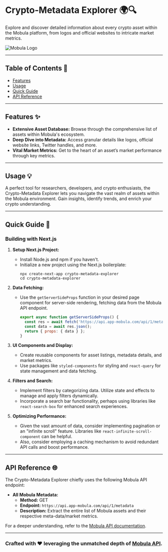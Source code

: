 # Crypto-Metadata Explorer 🌍🔍

Explore and discover detailed information about every crypto asset within the Mobula platform, from logos and official websites to intricate market metrics.

![Mobula Logo](https://i.imgur.com/YI8M066.png)

---

## Table of Contents 📖

- [Features](#features-)
- [Usage](#usage-)
- [Quick Guide](#quick-guide-)
- [API Reference](#api-reference-)

---

## Features ✨

- **Extensive Asset Database:** Browse through the comprehensive list of assets within Mobula's ecosystem.
- **Deep Dive into Metadata:** Access granular details like logos, official website links, Twitter handles, and more.
- **Vital Market Metrics:** Get to the heart of an asset’s market performance through key metrics.

---

## Usage 💡

A perfect tool for researchers, developers, and crypto enthusiasts, the Crypto-Metadata Explorer lets you navigate the vast realm of assets within the Mobula environment. Gain insights, identify trends, and enrich your crypto understanding.

---

## Quick Guide 🚀

### Building with Next.js

1. **Setup Next.js Project:**
   - Install Node.js and npm if you haven't.
   - Initialize a new project using the Next.js boilerplate:
     ```
     npx create-next-app crypto-metadata-explorer
     cd crypto-metadata-explorer
     ```

2. **Data Fetching:**
   - Use the `getServerSideProps` function in your desired page component for server-side rendering, fetching data from the Mobula API endpoint.
     ```javascript
     export async function getServerSideProps() {
       const res = await fetch('https://api.app-mobula.com/api/1/metadata');
       const data = await res.json();
       return { props: { data } };
     }
     ```

3. **UI Components and Display:**
   - Create reusable components for asset listings, metadata details, and market metrics.
   - Use packages like `styled-components` for styling and `react-query` for state management and data fetching.
   
4. **Filters and Search:**
   - Implement filters by categorizing data. Utilize state and effects to manage and apply filters dynamically.
   - Incorporate a search bar functionality, perhaps using libraries like `react-search-box` for enhanced search experiences.

5. **Optimizing Performance:**
   - Given the vast amount of data, consider implementing pagination or an "infinite scroll" feature. Libraries like `react-infinite-scroll-component` can be helpful.
   - Also, consider employing a caching mechanism to avoid redundant API calls and boost performance.

---

## API Reference 🌐

The Crypto-Metadata Explorer chiefly uses the following Mobula API endpoint:

- **All Mobula Metadata:** 
  - **Method:** GET
  - **Endpoint:** `https://api.app-mobula.com/api/1/metadata`
  - **Description:** Extract the entire list of Mobula assets and their respective meta-data/market metrics.

For a deeper understanding, refer to the [Mobula API documentation](https://developer.mobula.fi/reference/get_metadata).

---
### Crafted with ❤️ leveraging the unmatched depth of [Mobula API](https://developer.mobula.fi/).

